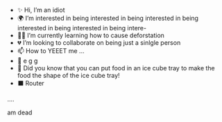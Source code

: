 - ✨ Hi, I’m an idiot
- 🌍 I’m interested in being interested in being interested in being interested in being interested in being intere-
- 🌳🔫 I’m currently learning how to cause deforstation
- 💔 I’m looking to collaborate on being just a sinlgle person
- 📫 How to YEEET me ...
- 🥚 e  g  g
- 🧊 Did you know that you can put food in an ice cube tray to make the food the shape of the ice cube tray!
- ⬛ Router


<!---
uwu is a ✨ sussy ✨ repository because its `ME` (dis file) appears on your GitHub profile.
You can click the Wawa link to take a yeet at your changes.
---> ....
am dead
